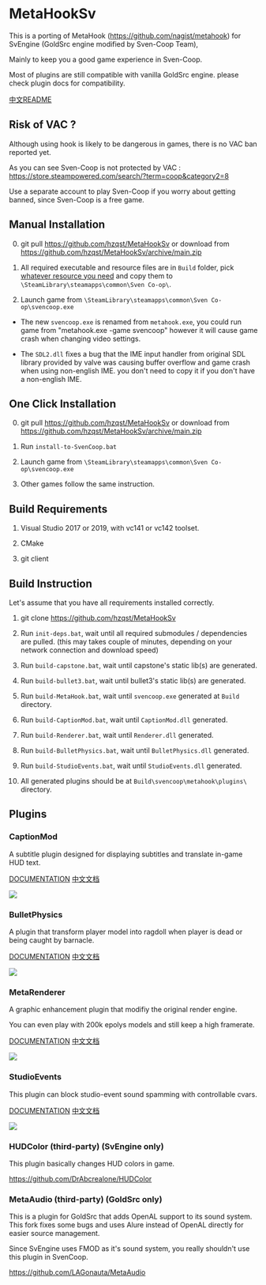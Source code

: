 # MetaHookSv

This is a porting of MetaHook (https://github.com/nagist/metahook) for SvEngine (GoldSrc engine modified by Sven-Coop Team),

Mainly to keep you a good game experience in Sven-Coop.

Most of plugins are still compatible with vanilla GoldSrc engine. please check plugin docs for compatibility.

[中文README](READMECN.md)

## Risk of VAC ?

Although using hook is likely to be dangerous in games, there is no VAC ban reported yet.

As you can see Sven-Coop is not protected by VAC : https://store.steampowered.com/search/?term=coop&category2=8

Use a separate account to play Sven-Coop if you worry about getting banned, since Sven-Coop is a free game.

## Manual Installation

0. git pull https://github.com/hzqst/MetaHookSv or download from https://github.com/hzqst/MetaHookSv/archive/main.zip

1. All required executable and resource files are in `Build` folder, pick [whatever resource you need](Build/README.md) and copy them to `\SteamLibrary\steamapps\common\Sven Co-op\`.

2. Launch game from `\SteamLibrary\steamapps\common\Sven Co-op\svencoop.exe`

* The new `svencoop.exe` is renamed from `metahook.exe`, you could run game from "metahook.exe -game svencoop" however it will cause game crash when changing video settings.

* The `SDL2.dll` fixes a bug that the IME input handler from original SDL library provided by valve was causing buffer overflow and game crash when using non-english IME. you don't need to copy it if you don't have a non-english IME.

## One Click Installation

0. git pull https://github.com/hzqst/MetaHookSv or download from https://github.com/hzqst/MetaHookSv/archive/main.zip

1. Run `install-to-SvenCoop.bat`

2. Launch game from `\SteamLibrary\steamapps\common\Sven Co-op\svencoop.exe`

3. Other games follow the same instruction.

## Build Requirements

1. Visual Studio 2017 or 2019, with vc141 or vc142 toolset.

2. CMake

3. git client

## Build Instruction

Let's assume that you have all requirements installed correctly.

1. git clone https://github.com/hzqst/MetaHookSv

2. Run `init-deps.bat`, wait until all required submodules / dependencies are pulled. (this may takes couple of minutes, depending on your network connection and download speed)

3. Run `build-capstone.bat`, wait until capstone's static lib(s) are generated.

4. Run `build-bullet3.bat`, wait until bullet3's static lib(s) are generated.

5. Run `build-MetaHook.bat`, wait until `svencoop.exe` generated at `Build` directory.

6. Run `build-CaptionMod.bat`, wait until `CaptionMod.dll` generated.

7. Run `build-Renderer.bat`, wait until `Renderer.dll` generated.

8. Run `build-BulletPhysics.bat`, wait until `BulletPhysics.dll` generated.

9. Run `build-StudioEvents.bat`, wait until `StudioEvents.dll` generated.

10. All generated plugins should be at `Build\svencoop\metahook\plugins\` directory.

## Plugins

### CaptionMod

A subtitle plugin designed for displaying subtitles and translate in-game HUD text.

[DOCUMENTATION](CaptionMod.md) [中文文档](CaptionModCN.md)

![](https://github.com/hzqst/MetaHookSv/raw/main/img/1.png)

### BulletPhysics

A plugin that transform player model into ragdoll when player is dead or being caught by barnacle.

[DOCUMENTATION](BulletPhysics.md) [中文文档](BulletPhysicsCN.md)

![](https://github.com/hzqst/MetaHookSv/raw/main/img/6.png)

### MetaRenderer

A graphic enhancement plugin that modifiy the original render engine.

You can even play with 200k epolys models and still keep a high framerate.

[DOCUMENTATION](Renderer.md) [中文文档](RendererCN.md)

![](https://github.com/hzqst/MetaHookSv/raw/main/img/3.png)

### StudioEvents

This plugin can block studio-event sound spamming with controllable cvars.

[DOCUMENTATION](StudioEvents.md) [中文文档](StudioEventsCN.md)

![](https://github.com/hzqst/MetaHookSv/raw/main/img/8.png)

### HUDColor (third-party) (SvEngine only)

This plugin basically changes HUD colors in game.

https://github.com/DrAbcrealone/HUDColor

### MetaAudio (third-party) (GoldSrc only)

This is a plugin for GoldSrc that adds OpenAL support to its sound system. This fork fixes some bugs and uses Alure instead of OpenAL directly for easier source management.

Since SvEngine uses FMOD as it's sound system, you really shouldn't use this plugin in SvenCoop.

https://github.com/LAGonauta/MetaAudio
